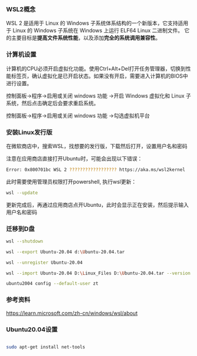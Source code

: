 ### WSL2概念

WSL 2 是适用于 Linux 的 Windows 子系统体系结构的一个新版本，它支持适用于 Linux 的 Windows 子系统在 Windows 上运行 ELF64 Linux 二进制文件。 它的主要目标是**提高文件系统性能**，以及添加**完全的系统调用兼容性**。





### 计算机设置



计算机的CPU必须开启虚拟化功能。使用Ctrl+Alt+Del打开任务管理器，切换到性能标签页，确认虚拟化是已开启状态。如果没有开启，需要进入计算机的BIOS中进行设置。



控制面板->程序->启用或关闭 windows 功能 ->开启 Windows 虚拟化和 Linux 子系统，然后点击确定后会要求重启系统。

控制面板->程序->启用或关闭 windows 功能 ->勾选虚拟机平台







### 安装Linux发行版



在微软商店中，搜索WSL，找想要的发行版，下载然后打开，设置用户名和密码



注意在应用商店直接打开Ubuntu时，可能会出现以下错误：

```bash
Error: 0x800701bc WSL 2 ?????????????????? https://aka.ms/wsl2kernel
```

此时需要使用管理员权限打开powershell, 执行wsl更新：

```bash
wsl --update
```



更新完成后，再通过应用商店点开Ubuntu，此时会显示正在安装，然后提示输入用户名和密码







### 迁移到D盘



```bash
wsl --shutdown

wsl --export Ubuntu-20.04 d:\Ubuntu-20.04.tar

wsl --unregister Ubuntu-20.04

wsl --import Ubuntu-20.04 D:\Linux_Files D:\Ubuntu-20.04.tar --version 2

ubuntu2004 config --default-user zt
```





### 参考资料

https://learn.microsoft.com/zh-cn/windows/wsl/about







### Ubuntu20.04设置





```bash

sudo apt-get install net-tools
```

